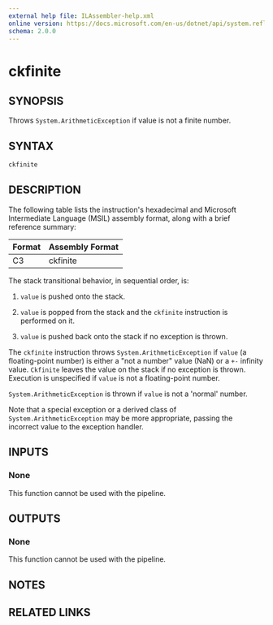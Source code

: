 ```yaml
---
external help file: ILAssembler-help.xml
online version: https://docs.microsoft.com/en-us/dotnet/api/system.reflection.emit.opcodes.ckfinite
schema: 2.0.0
---
```


# ckfinite

## SYNOPSIS

Throws `System.ArithmeticException` if value is not a finite number.

## SYNTAX

```powershell
ckfinite
```

## DESCRIPTION

The following table lists the instruction's hexadecimal and Microsoft Intermediate Language (MSIL) assembly format, along with a brief reference summary:

| Format | Assembly Format |
| ------ | --------------- |
| C3     | ckfinite        |

 The stack transitional behavior, in sequential order, is:

1.  `value` is pushed onto the stack.

2.  `value` is popped from the stack and the `ckfinite` instruction is performed on it.

3.  `value` is pushed back onto the stack if no exception is thrown.

 The `ckfinite` instruction throws `System.ArithmeticException` if `value` (a floating-point number) is either a "not a number" value (NaN) or a `+-` infinity value. `Ckfinite` leaves the value on the stack if no exception is thrown. Execution is unspecified if `value` is not a floating-point number.

 `System.ArithmeticException` is thrown if `value` is not a 'normal' number.

 Note that a special exception or a derived class of `System.ArithmeticException` may be more appropriate, passing the incorrect value to the exception handler.

## INPUTS

### None

This function cannot be used with the pipeline.

## OUTPUTS

### None

This function cannot be used with the pipeline.

## NOTES

## RELATED LINKS
